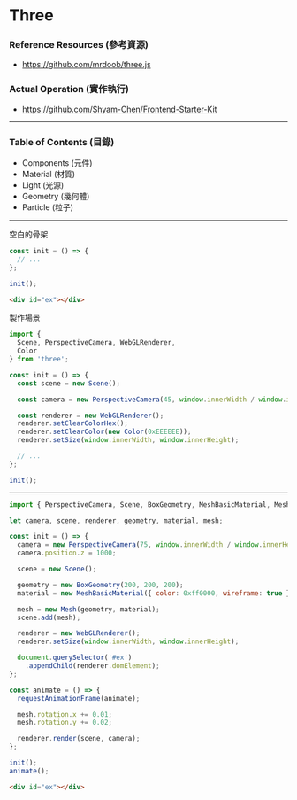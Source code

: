 # Three

### Reference Resources (參考資源)

* https://github.com/mrdoob/three.js

### Actual Operation (實作執行)

* https://github.com/Shyam-Chen/Frontend-Starter-Kit

***

### Table of Contents (目錄)

* Components (元件)
* Material (材質)
* Light (光源)
* Geometry (幾何體)
* Particle (粒子)

***

空白的骨架

```js
const init = () => {
  // ...
};

init();
```

```html
<div id="ex"></div>
```

製作場景

```js
import {
  Scene, PerspectiveCamera, WebGLRenderer,
  Color
} from 'three';

const init = () => {
  const scene = new Scene();

  const camera = new PerspectiveCamera(45, window.innerWidth / window.innerHeight, 0.1, 1000);

  const renderer = new WebGLRenderer();
  renderer.setClearColorHex();
  renderer.setClearColor(new Color(0xEEEEEE));
  renderer.setSize(window.innerWidth, window.innerHeight);

  // ...
};

init();
```

***

```js
import { PerspectiveCamera, Scene, BoxGeometry, MeshBasicMaterial, Mesh, WebGLRenderer } from 'three';

let camera, scene, renderer, geometry, material, mesh;

const init = () => {
  camera = new PerspectiveCamera(75, window.innerWidth / window.innerHeight, 1, 10000);
  camera.position.z = 1000;

  scene = new Scene();

  geometry = new BoxGeometry(200, 200, 200);
  material = new MeshBasicMaterial({ color: 0xff0000, wireframe: true });

  mesh = new Mesh(geometry, material);
  scene.add(mesh);

  renderer = new WebGLRenderer();
  renderer.setSize(window.innerWidth, window.innerHeight);

  document.querySelector('#ex')
    .appendChild(renderer.domElement);
};

const animate = () => {
  requestAnimationFrame(animate);

  mesh.rotation.x += 0.01;
  mesh.rotation.y += 0.02;

  renderer.render(scene, camera);
};

init();
animate();
```

```html
<div id="ex"></div>
```
